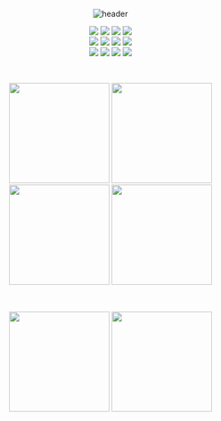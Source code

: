 <div align=center>

![header](https://capsule-render.vercel.app/api?type=waving&color=timeGradient&animation=twinkling&height=300&section=header&text=Hi%20I%20am%20Seongmin&fontSize=70)

<p>
  <img src="https://img.shields.io/badge/Code-JavaScript-informational?style=flat&logo=JavaScript&color=F7DF1E">
  <img src="https://img.shields.io/badge/Code-TypeScript-informational?style=flat&logo=TypeScript&color=3178c6">
  <img src="https://img.shields.io/badge/Code-React-informational?style=flat&logo=react&color=61DAFB">
  <img src="https://img.shields.io/badge/Code-Node.js-informational?style=flat&logo=Node.js&color=3D883B">
  <br>
  <img src="https://img.shields.io/badge/Style-CSS3-informational?style=flat&logo=CSS3&color=1572B6"> 
  <img src="https://img.shields.io/badge/Stlye-PostCSS-informational?style=flat&logo=postcss&color=DD3A0A"> 
  <img src="https://img.shields.io/badge/Stlye-Tailwind CSS-informational?style=flat&logo=tailwindcss&color=06B6D4"> 
   <img src="https://img.shields.io/badge/Style-Styled--Components-informational?style=flat&logo=styled-components&color=CC6699">
  <br>
  <img src="https://img.shields.io/badge/Tool-Git-informational?style=flat&logo=Git&color=f05032">
  <!-- <img src="https://img.shields.io/badge/Tool-Vite-informational?style=flat&logo=Vite&color=646cff"> -->
  <img src="https://img.shields.io/badge/Tool-Postman-informational?style=flat&logo=Postman&color=ff6c37">
  <img src="https://img.shields.io/badge/Tool-Figma-informational?style=flat&logo=Figma&color=df4f25">
  <img src="https://img.shields.io/badge/Tool-Firebase-informational?style=flat&logo=Firebase&color=FFCA28">
  <!-- <img src="https://img.shields.io/badge/Tool-Linux-informational?style=flat&logo=Linux&color=fcc624"> -->

</p>
<br>
<p>
  <img src="https://capsule-render.vercel.app/api?type=shark&color=gradient&customColorList=10&height=50" width="180">
  <img src="https://capsule-render.vercel.app/api?type=shark&color=gradient&customColorList=10&height=50&reversal=true" width="180">
  <img src="https://capsule-render.vercel.app/api?type=shark&color=gradient&customColorList=10&height=50" width="180">
  <img src="https://capsule-render.vercel.app/api?type=shark&color=gradient&customColorList=10&height=50&reversal=true" width="180">
</p>

<br>
<p align=center>
  <img height="180em "src="https://github-readme-stats-i9k9.vercel.app/api/?username=seongm2n&show_icons=true&theme=flag-india">
  <img height="180em" src="https://github-readme-stats-i9k9.vercel.app/api/top-langs/?username=seongm2n&layout=compact&theme=flag-india">
</p>

<!-- ![Footer](https://capsule-render.vercel.app/api?type=waving&color=timeGradient&height=200&section=footer) -->

</div>
